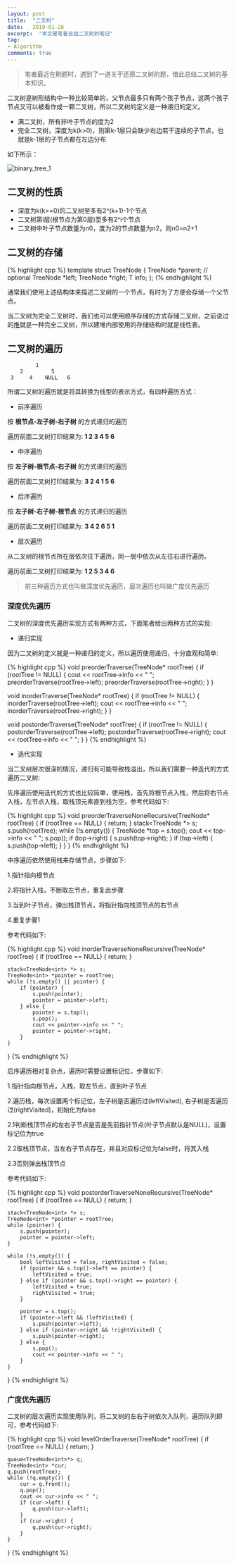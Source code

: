 ```yaml
---
layout: post
title:  "二叉树"
date:   2019-01-26
excerpt:  "本文是笔者总结二叉树的笔记"
tag:
- Algorithm
comments: true
---
```


> 笔者最近在刷题时，遇到了一道关于还原二叉树的题，借此总结二叉树的基本知识。

二叉树是树形结构中一种比较简单的，父节点最多只有两个孩子节点，这两个孩子节点又可以被看作成一颗二叉树，所以二叉树的定义是一种递归的定义。

- 满二叉树，所有非叶子节点的度为2
- 完全二叉树，深度为k(k>0)，则第k-1层只会缺少右边若干连续的子节点，也就是k-1层的子节点都在左边分布

如下所示：

![binary_tree_1]({{site.url}}/assets/images/blog/binary_tree_1.png)

## 二叉树的性质

- 深度为k(k>=0)的二叉树至多有2^(k+1)-1个节点
- 二叉树第i层(根节点为第0层)至多有2^i个节点
- 二叉树中叶子节点数量为n0，度为2的节点数量为n2，则n0=n2+1

## 二叉树的存储

{% highlight cpp %}
template<typename T>
struct TreeNode {
    TreeNode<T> *parent; // optional
	TreeNode<T> *left;
	TreeNode<T> *right;
	T info;
};
{% endhighlight %}

通常我们使用上述结构体来描述二叉树的一个节点，有时为了方便会存储一个父节点。

当二叉树为完全二叉树时，我们也可以使用顺序存储的方式存储二叉树，之前说过的[堆](http://www.longjianjiang.com/heap)就是一种完全二叉树，所以建堆内部使用的存储结构时就是线性表。

## 二叉树的遍历

```
		 1
	2		  5
 3	   4    NULL   6
```


所谓二叉树的遍历就是将其转换为线型的表示方式，有四种遍历方式：

- 前序遍历

按 **根节点-左子树-右子树** 的方式递归的遍历

遍历前面二叉树打印结果为: **1 2 3 4 5 6**
- 中序遍历

按 **左子树-根节点-右子树** 的方式递归的遍历

遍历前面二叉树打印结果为: **3 2 4 1 5 6**

- 后序遍历

按 **左子树-右子树-根节点** 的方式递归的遍历

遍历前面二叉树打印结果为: **3 4 2 6 5 1**

- 层次遍历

从二叉树的根节点所在层依次往下遍历，同一层中依次从左往右进行遍历。

遍历前面二叉树打印结果为: **1 2 5 3 4 6**

> 前三种遍历方式也叫做深度优先遍历，层次遍历也叫做广度优先遍历

### 深度优先遍历

二叉树的深度优先遍历实现方式有两种方式，下面笔者给出两种方式的实现:

- 递归实现

因为二叉树的定义就是一种递归的定义，所以遍历使用递归，十分直观和简单:

{% highlight cpp %}
void preorderTraverse(TreeNode<int>* rootTree) {
    if (rootTree != NULL) {
        cout << rootTree->info << " ";
        preorderTraverse(rootTree->left);
        preorderTraverse(rootTree->right);
    }
}

void inorderTraverse(TreeNode<int>* rootTree) {
    if (rootTree != NULL) {
        inorderTraverse(rootTree->left);
        cout << rootTree->info << " ";
        inorderTraverse(rootTree->right);
    }
}

void postorderTraverse(TreeNode<int>* rootTree) {
    if (rootTree != NULL) {
        postorderTraverse(rootTree->left);
        postorderTraverse(rootTree->right);
        cout << rootTree->info << " ";
    }
}
{% endhighlight %}

- 迭代实现

当二叉树层次很深的情况，递归有可能导致栈溢出，所以我们需要一种迭代的方式遍历二叉树:

先序遍历使用迭代的方式也比较简单，使用栈，首先将根节点入栈，然后将右节点入栈，左节点入栈，取栈顶元素直到栈为空，参考代码如下:

{% highlight cpp %}
void preorderTraverseNoneRecursive(TreeNode<int>* rootTree) {
    if (rootTree == NULL) { return; }
    stack<TreeNode<int> *> s;
    s.push(rootTree);
    while (!s.empty()) {
        TreeNode<int> *top = s.top();
        cout << top->info << " ";
        s.pop();
        if (top->right) {
            s.push(top->right);
        }
        if (top->left) {
            s.push(top->left);
        }
    }
}
{% endhighlight %}

中序遍历依然使用栈来存储节点，步骤如下:

1.指针指向根节点

2.将指针入栈，不断取左节点，重复此步骤

3.当到叶子节点，弹出栈顶节点，将指针指向栈顶节点的右节点

4.重复步骤1

参考代码如下:

{% highlight cpp %}
void inorderTraverseNoneRecursive(TreeNode<int>* rootTree) {
    if (rootTree == NULL) { return; }

    stack<TreeNode<int> *> s;
    TreeNode<int> *pointer = rootTree;
    while (!s.empty() || pointer) {
        if (pointer) {
            s.push(pointer);
            pointer = pointer->left;
        } else {
            pointer = s.top();
            s.pop();
            cout << pointer->info << " ";
            pointer = pointer->right;
        }
    }
}
{% endhighlight %}

后序遍历相对复杂点，遍历时需要设置标记位，步骤如下:

1.指针指向根节点，入栈，取左节点，直到叶子节点

2.遍历栈，每次设置两个标记位，左子树是否遍历过(leftVisited), 右子树是否遍历过(rightVisited)，初始化为false

2.1判断栈顶节点的左右子节点是否是先前指针节点(叶子节点默认是NULL)，设置标记位为true

2.2取栈顶节点，当左右子节点存在，并且对应标记位为false时，将其入栈

2.3否则弹出栈顶节点

参考代码如下:

{% highlight cpp %}
void postorderTraverseNoneRecursive(TreeNode<int>* rootTree) {
    if (rootTree == NULL) { return; }

    stack<TreeNode<int> *> s;
    TreeNode<int> *pointer = rootTree;
    while (pointer) {
        s.push(pointer);
        pointer = pointer->left;
    }

    while (!s.empty()) {
        bool leftVisited = false, rightVisited = false;
        if (pointer && s.top()->left == pointer) {
            leftVisited = true;
        } else if (pointer && s.top()->right == pointer) {
            leftVisited = true;
            rightVisited = true;
        }

        pointer = s.top();
        if (pointer->left && !leftVisited) {
            s.push(pointer->left);
        } else if (pointer->right && !rightVisited) {
            s.push(pointer->right);
        } else {
            s.pop();
            cout << pointer->info << " ";
        }
    }
}
{% endhighlight %}

### 广度优先遍历

二叉树的层次遍历实现使用队列，将二叉树的左右子树依次入队列，遍历队列即可，参考代码如下:

{% highlight cpp %}
void levelOrderTraverse(TreeNode<int>* rootTree) {
    if (rootTree == NULL) { return; }

    queue<TreeNode<int>*> q;
    TreeNode<int> *cur;
    q.push(rootTree);
    while (!q.empty()) {
        cur = q.front();
        q.pop();
        cout << cur->info << " ";
        if (cur->left) {
            q.push(cur->left);
        }
        if (cur->right) {
            q.push(cur->right);
        }
    }
}
{% endhighlight %}
